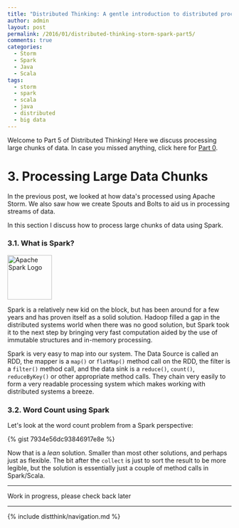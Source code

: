 ```yaml
---
title: "Distributed Thinking: A gentle introduction to distributed processing using Apache Storm and Apache Spark - Part 5" 
author: admin
layout: post
permalink: /2016/01/distributed-thinking-storm-spark-part5/
comments: true
categories:
  - Storm
  - Spark
  - Java
  - Scala
tags:
  - storm
  - spark
  - scala
  - java
  - distributed
  - big data
---
```


Welcome to Part 5 of Distributed Thinking! Here we discuss processing large chunks of data. In case you missed anything, click here for [Part 0](/2015/12/distributed-thinking-storm-spart-part0 "Distributed Thinking").
<h1>3. Processing Large Data Chunks</h1>
In the previous post, we looked at how data's processed using Apache Storm. We also saw how we create Spouts and Bolts to aid us in processing streams of data.

In this section I discuss how to process large chunks of data using Spark.

<h3>3.1. What is Spark?</h3>
<img src="http://spark.apache.org/images/spark-logo-trademark.png" alt="Apache Spark Logo" style="height: 100"/>

Spark is a relatively new kid on the block, but has been around for a few years and has proven itself as a solid solution. Hadoop filled a gap in the distributed systems world when there was no good solution, but Spark took it to the next step by bringing very fast computation aided by the use of immutable structures and in-memory processing.

Spark is very easy to map into our system. The Data Source is called an RDD, the mapper is a `map()` or `flatMap()` method call on the RDD, the filter is a `filter()` method call, and the data sink is a `reduce()`, `count()`, `reduceByKey()` or other appropriate method calls. They chain very easily to form a very readable processing system which makes working with distributed systems a breeze.

<h3>3.2. Word Count using Spark</h3>
Let's look at the word count problem from a Spark perspective:

{% gist 7934e56dc93846917e8e %}

Now that is a *lean* solution. Smaller than most other solutions, and perhaps just as flexible. The bit after the `collect` is just to sort the result to be more legible, but the solution is essentially just a couple of method calls in Spark/Scala.

***
Work in progress, please check back later

----

{% include distthink/navigation.md %}